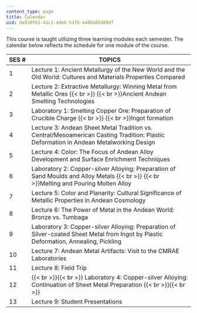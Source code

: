 ```yaml
---
content_type: page
title: Calendar
uid: da938f61-41c1-4de6-51f6-e480a85469df
---
```


This course is taught utilizing three learning modules each semester. The calendar below reflects the schedule for one module of the course.

| SES # | TOPICS |
| --- | --- |
| 1 | Lecture 1: Ancient Metallurgy of the New World and the Old World: Cultures and Materials Properties Compared |
| 2 | Lecture 2: Extractive Metallurgy: Winning Metal from Metallic Ores  {{< br >}}  {{< br >}}Ancient Andean Smelting Technologies |
| 3 | Laboratory 1: Smelting Copper Ore: Preparation of Crucible Charge  {{< br >}}  {{< br >}}Ingot formation |
| 4 | Lecture 3: Andean Sheet Metal Tradition vs. Central/Mesoamerican Casting Tradition: Plastic Deformation in Andean Metalworking Design |
| 5 | Lecture 4: Color: The Focus of Andean Alloy Development and Surface Enrichment Techniques |
| 6 | Laboratory 2: Copper-silver Alloying: Preparation of Sand Moulds and Alloy Metals  {{< br >}}  {{< br >}}Melting and Pouring Molten Alloy |
| 7 | Lecture 5: Color and Planarity: Cultural Significance of Metallic Properties in Andean Cosmology |
| 8 | Lecture 6: The Power of Metal in the Andean World: Bronze vs. Tumbaga |
| 9 | Laboratory 3: Copper-silver Alloying: Preparation of Silver-coated Sheet Metal from Ingot by Plastic Deformation, Annealing, Pickling |
| 10 | Lecture 7: Andean Metal Artifacts: Visit to the CMRAE Laboratories |
| 11 | Lecture 8: Field Trip |
| 12 |  {{< br >}}{{< br >}} Laboratory 4: Copper-silver Alloying: Continuation of Sheet Metal Preparation {{< br >}}{{< br >}}  |
| 13 | Lecture 9: Student Presentations